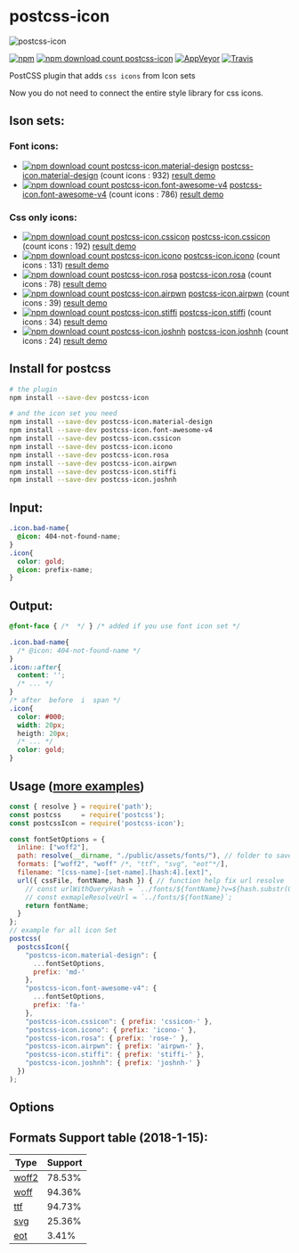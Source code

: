 # postcss-icon


![postcss-icon](https://raw.githubusercontent.com/retyui/postcss-icon/master/logo.png)

[![npm](https://img.shields.io/npm/v/postcss-icon.svg)](https://www.npmjs.com/package/postcss-icon)
[![npm download count postcss-icon](https://img.shields.io/npm/dm/postcss-icon.svg)](https://www.npmjs.com/package/postcss-icon)
[![AppVeyor](https://img.shields.io/appveyor/ci/retyui/postcss-icon.svg?label=win)](https://ci.appveyor.com/project/retyui/postcss-icon)
[![Travis](https://img.shields.io/travis/retyui/postcss-icon.svg?label=unix)](https://travis-ci.org/retyui/postcss-icon)

PostCSS plugin that adds `css icons` from Icon sets

Now you do not need to connect the entire style library for css icons.

## Ison sets:

### Font icons:

- [![npm download count postcss-icon.material-design](https://img.shields.io/npm/dm/postcss-icon.material-design.svg)](https://www.npmjs.com/package/postcss-icon.material-design) [postcss-icon.material-design](https://github.com/retyui/postcss-icon.material-design) (count icons : 932) [result demo](https://retyui.github.io/postcss-icon/material-design/)
- [![npm download count postcss-icon.font-awesome-v4](https://img.shields.io/npm/dm/postcss-icon.font-awesome-v4.svg)](https://www.npmjs.com/package/postcss-icon.font-awesome-v4) [postcss-icon.font-awesome-v4](https://github.com/retyui/postcss-icon.font-awesome-v4) (count icons : 786) [result demo](https://retyui.github.io/postcss-icon/font-awesome-v4/)

### Css only icons:

- [![npm download count postcss-icon.cssicon](https://img.shields.io/npm/dm/postcss-icon.cssicon.svg)](https://www.npmjs.com/package/postcss-icon.cssicon) [postcss-icon.cssicon](https://github.com/retyui/postcss-icon.cssicon) (count icons : 192) [result demo](https://retyui.github.io/postcss-icon/cssicon/)
- [![npm download count postcss-icon.icono](https://img.shields.io/npm/dm/postcss-icon.icono.svg)](https://www.npmjs.com/package/postcss-icon.icono) [postcss-icon.icono](https://github.com/retyui/postcss-icon.icono) (count icons : 131) [result demo](https://retyui.github.io/postcss-icon/icono/)
- [![npm download count postcss-icon.rosa](https://img.shields.io/npm/dm/postcss-icon.rosa.svg)](https://www.npmjs.com/package/postcss-icon.rosa) [postcss-icon.rosa](https://github.com/retyui/postcss-icon.rosa) (count icons : 78) [result demo](https://retyui.github.io/postcss-icon/rosa/)
- [![npm download count postcss-icon.airpwn](https://img.shields.io/npm/dm/postcss-icon.airpwn.svg)](https://www.npmjs.com/package/postcss-icon.airpwn) [postcss-icon.airpwn](https://github.com/retyui/postcss-icon.airpwn) (count icons : 39) [result demo](https://retyui.github.io/postcss-icon/airpwn/)
- [![npm download count postcss-icon.stiffi](https://img.shields.io/npm/dm/postcss-icon.stiffi.svg)](https://www.npmjs.com/package/postcss-icon.stiffi) [postcss-icon.stiffi](https://github.com/retyui/postcss-icon.stiffi) (count icons : 34) [result demo](https://retyui.github.io/postcss-icon/stiffi/)
- [![npm download count postcss-icon.joshnh](https://img.shields.io/npm/dm/postcss-icon.joshnh.svg)](https://www.npmjs.com/package/postcss-icon.joshnh) [postcss-icon.joshnh](https://github.com/retyui/postcss-icon.joshnh) (count icons : 24) [result demo](https://retyui.github.io/postcss-icon/joshnh/)

## Install for postcss

```bash
# the plugin
npm install --save-dev postcss-icon

# and the icon set you need
npm install --save-dev postcss-icon.material-design
npm install --save-dev postcss-icon.font-awesome-v4
npm install --save-dev postcss-icon.cssicon
npm install --save-dev postcss-icon.icono
npm install --save-dev postcss-icon.rosa
npm install --save-dev postcss-icon.airpwn
npm install --save-dev postcss-icon.stiffi
npm install --save-dev postcss-icon.joshnh
```

## Input:

```css
.icon.bad-name{
  @icon: 404-not-found-name;
}
.icon{
  color: gold;
  @icon: prefix-name;
}
```

## Output:

```css
@font-face { /*  */ } /* added if you use font icon set */

.icon.bad-name{
  /* @icon: 404-not-found-name */
}
.icon::after{
  content: '';
  /* ... */
}
/* after  before  i  span */
.icon{
  color: #000;
  width: 20px;
  heigth: 20px;
  /* ... */
  color: gold;
}
```

## Usage ([more examples](https://github.com/retyui/postcss-icon/tree/master/example/))

```js
const { resolve } = require('path');
const postcss     = require('postcss');
const postcssIcon = require('postcss-icon');

const fontSetOptions = {
  inline: ["woff2"],
  path: resolve(__dirname, "./public/assets/fonts/"), // folder to save all font files. Required absolute path!
  formats: ["woff2", "woff" /*, "ttf", "svg", "eot"*/],
  filename: "[css-name]-[set-name].[hash:4].[ext]",
  url({ cssFile, fontName, hash }) { // function help fix url resolve
    // const urlWithQueryHash = `../fonts/${fontName}?v=${hash.substr(0, 5)}`;
    // const exmapleResolveUrl = `../fonts/${fontName}`;
    return fontName;
  }
};
// example for all icon Set
postcss(
  postcssIcon({
    "postcss-icon.material-design": {
      ...fontSetOptions,
      prefix: 'md-'
    },
    "postcss-icon.font-awesome-v4": {
      ...fontSetOptions,
      prefix: 'fa-'
    },
    "postcss-icon.cssicon": { prefix: 'cssicon-' },
    "postcss-icon.icono": { prefix: 'icono-' },
    "postcss-icon.rosa": { prefix: 'rose-' },
    "postcss-icon.airpwn": { prefix: 'airpwn-' },
    "postcss-icon.stiffi": { prefix: 'stiffi-' },
    "postcss-icon.joshnh": { prefix: 'joshnh-' }
  })
);
```

## Options


## Formats Support table (2018-1-15):

| Type | Support |
|---|---|
| [woff2](https://caniuse.com/#feat=woff2) | 78.53% |
| [woff](https://caniuse.com/#feat=woff) | 94.36% |
| [ttf](https://caniuse.com/#feat=ttf) | 94.73% |
| [svg](https://caniuse.com/#feat=svg-fonts) | 25.36% |
| [eot](https://caniuse.com/#feat=eot) | 3.41% |

